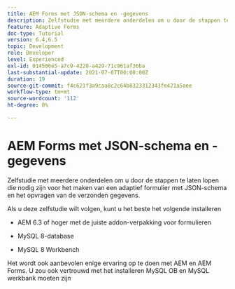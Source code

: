 ```yaml
---
title: AEM Forms met JSON-schema en -gegevens
description: Zelfstudie met meerdere onderdelen om u door de stappen te laten lopen die nodig zijn voor het maken van een adaptief formulier met JSON-schema en het opvragen van de verzonden gegevens.
feature: Adaptive Forms
doc-type: Tutorial
version: 6.4,6.5
topic: Development
role: Developer
level: Experienced
exl-id: 014506e5-a7c9-4220-a429-71c961af36ba
last-substantial-update: 2021-07-07T00:00:00Z
duration: 19
source-git-commit: f4c621f3a9caa8c2c64b8323312343fe421a5aee
workflow-type: tm+mt
source-wordcount: '112'
ht-degree: 0%

---
```


# AEM Forms met JSON-schema en -gegevens

Zelfstudie met meerdere onderdelen om u door de stappen te laten lopen die nodig zijn voor het maken van een adaptief formulier met JSON-schema en het opvragen van de verzonden gegevens.

Als u deze zelfstudie wilt volgen, kunt u het beste het volgende installeren

* AEM 6.3 of hoger met de juiste addon-verpakking voor formulieren

* MySQL 8-database

* MySQL 8 Workbench

Het wordt ook aanbevolen enige ervaring op te doen met AEM en AEM Forms. U zou ook vertrouwd met het installeren MySQL OB en MySQL werkbank moeten zijn
